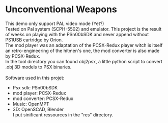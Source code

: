# Unconventional Weapons
This demo only support PAL video mode (Yet?)\
Tested on Pal system (SCPH-5502) and emulator. This project is the result of weeks on playing with the PSn00bSDK and never append without PS1USB cartridge by Orion.\
The mod player was an adaptation of the PCSX-Redux player witch is itself an retro-engineering of the hitmen's one, the mod converter is also made by PCSX-Redux.\
In the tool directory you can found obj2psx, a little python script to convert .obj 3D models to PSX binaries.\
\
Software used in this projet:
- Psx sdk: PSn00bSDK
- mod player: PCSX-Redux
- mod converter: PCSX-Redux
- Music: OpenMPT
- 3D: OpenSCAD, Blender
\
I put sinificant ressources in the "res" directory.